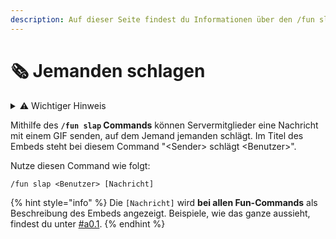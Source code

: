 ```yaml
---
description: Auf dieser Seite findest du Informationen über den /fun slap Command.
---
```


# 🗞 Jemanden schlagen

<details>

<summary>⚠️ Wichtiger Hinweis</summary>

**Wichtig:** Der `/fun slap` Discord Command des Bots Tanjun zeigt ein entweder animiertes oder geschauspielertes GIF, auf dem jemand scheinbar geschlagen wird. Wir möchten jedoch betonen, dass dies in keinster Weise die Gewalt gegen Menschen oder Tiere in der Realität befürwortet oder verherrlicht. Es handelt sich lediglich um eine unterhaltsame Funktion innerhalb des Discord-Bots. Wir möchten alle Benutzer dazu ermutigen, Respekt und Freundlichkeit zu wahren, sowohl online als auch offline. Bitte denke daran, dass echte Gewalt niemals akzeptabel ist und wir eine positive und respektvolle Umgebung fördern möchten. Vielen Dank für deine Rücksichtnahme.

</details>

Mithilfe des **`/fun slap` Commands** können Servermitglieder eine Nachricht mit einem GIF senden, auf dem Jemand jemanden schlägt. Im Titel des Embeds steht bei diesem Command "\<Sender> schlägt \<Benutzer>".

Nutze diesen Command wie folgt:

```
/fun slap <Benutzer> [Nachricht]
```

{% hint style="info" %}
Die `[Nachricht]` wird **bei allen Fun-Commands** als Beschreibung des Embeds angezeigt. Beispiele, wie das ganze aussieht, findest du unter [#a0.1](./#a0.1 "mention").
{% endhint %}
